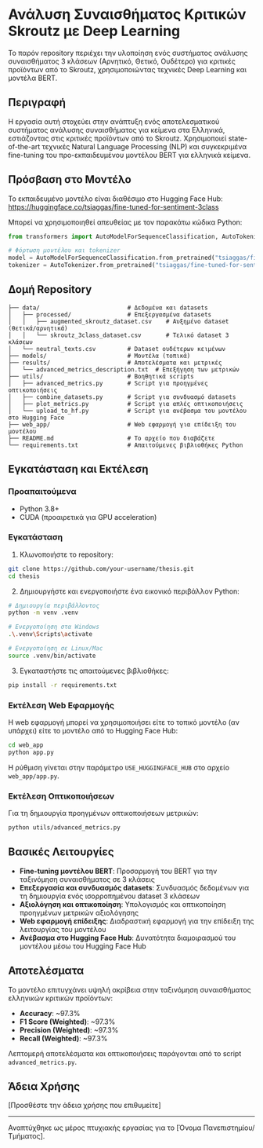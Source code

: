 # Ανάλυση Συναισθήματος Κριτικών Skroutz με Deep Learning

Το παρόν repository περιέχει την υλοποίηση ενός συστήματος ανάλυσης συναισθήματος 3 κλάσεων (Αρνητικό, Θετικό, Ουδέτερο) για κριτικές προϊόντων από το Skroutz, χρησιμοποιώντας τεχνικές Deep Learning και μοντέλα BERT.

## Περιγραφή

Η εργασία αυτή στοχεύει στην ανάπτυξη ενός αποτελεσματικού συστήματος ανάλυσης συναισθήματος για κείμενα στα Ελληνικά, εστιάζοντας στις κριτικές προϊόντων από το Skroutz. Χρησιμοποιεί state-of-the-art τεχνικές Natural Language Processing (NLP) και συγκεκριμένα fine-tuning του προ-εκπαιδευμένου μοντέλου BERT για ελληνικά κείμενα.

## Πρόσβαση στο Μοντέλο

Το εκπαιδευμένο μοντέλο είναι διαθέσιμο στο Hugging Face Hub:
https://huggingface.co/tsiaggas/fine-tuned-for-sentiment-3class

Μπορεί να χρησιμοποιηθεί απευθείας με τον παρακάτω κώδικα Python:

```python
from transformers import AutoModelForSequenceClassification, AutoTokenizer

# Φόρτωση μοντέλου και tokenizer
model = AutoModelForSequenceClassification.from_pretrained("tsiaggas/fine-tuned-for-sentiment-3class")
tokenizer = AutoTokenizer.from_pretrained("tsiaggas/fine-tuned-for-sentiment-3class")
```

## Δομή Repository

```
├── data/                         # Δεδομένα και datasets
│   ├── processed/                # Επεξεργασμένα datasets
│   │   ├── augmented_skroutz_dataset.csv    # Αυξημένο dataset (θετικά/αρνητικά)
│   │   └── skroutz_3class_dataset.csv       # Τελικό dataset 3 κλάσεων
│   └── neutral_texts.csv         # Dataset ουδέτερων κειμένων
├── models/                       # Μοντέλα (τοπικά)
├── results/                      # Αποτελέσματα και μετρικές
│   └── advanced_metrics_description.txt  # Επεξήγηση των μετρικών
├── utils/                        # Βοηθητικά scripts
│   ├── advanced_metrics.py       # Script για προηγμένες οπτικοποιήσεις
│   ├── combine_datasets.py       # Script για συνδυασμό datasets
│   ├── plot_metrics.py           # Script για απλές οπτικοποιήσεις
│   └── upload_to_hf.py           # Script για ανέβασμα του μοντέλου στο Hugging Face
├── web_app/                      # Web εφαρμογή για επίδειξη του μοντέλου
├── README.md                     # Το αρχείο που διαβάζετε
└── requirements.txt              # Απαιτούμενες βιβλιοθήκες Python
```

## Εγκατάσταση και Εκτέλεση

### Προαπαιτούμενα

- Python 3.8+
- CUDA (προαιρετικά για GPU acceleration)

### Εγκατάσταση

1. Κλωνοποιήστε το repository:

```bash
git clone https://github.com/your-username/thesis.git
cd thesis
```

2. Δημιουργήστε και ενεργοποιήστε ένα εικονικό περιβάλλον Python:

```bash
# Δημιουργία περιβάλλοντος
python -m venv .venv

# Ενεργοποίηση στα Windows
.\.venv\Scripts\activate

# Ενεργοποίηση σε Linux/Mac
source .venv/bin/activate
```

3. Εγκαταστήστε τις απαιτούμενες βιβλιοθήκες:

```bash
pip install -r requirements.txt
```

### Εκτέλεση Web Εφαρμογής

Η web εφαρμογή μπορεί να χρησιμοποιήσει είτε το τοπικό μοντέλο (αν υπάρχει) είτε το μοντέλο από το Hugging Face Hub:

```bash
cd web_app
python app.py
```

Η ρύθμιση γίνεται στην παράμετρο `USE_HUGGINGFACE_HUB` στο αρχείο `web_app/app.py`.

### Εκτέλεση Οπτικοποιήσεων

Για τη δημιουργία προηγμένων οπτικοποιήσεων μετρικών:

```bash
python utils/advanced_metrics.py
```

## Βασικές Λειτουργίες

- **Fine-tuning μοντέλου BERT**: Προσαρμογή του BERT για την ταξινόμηση συναισθήματος σε 3 κλάσεις
- **Επεξεργασία και συνδυασμός datasets**: Συνδυασμός δεδομένων για τη δημιουργία ενός ισορροπημένου dataset 3 κλάσεων
- **Αξιολόγηση και οπτικοποίηση**: Υπολογισμός και οπτικοποίηση προηγμένων μετρικών αξιολόγησης
- **Web εφαρμογή επίδειξης**: Διαδραστική εφαρμογή για την επίδειξη της λειτουργίας του μοντέλου
- **Ανέβασμα στο Hugging Face Hub**: Δυνατότητα διαμοιρασμού του μοντέλου μέσω του Hugging Face Hub

## Αποτελέσματα

Το μοντέλο επιτυγχάνει υψηλή ακρίβεια στην ταξινόμηση συναισθήματος ελληνικών κριτικών προϊόντων:

- **Accuracy**: ~97.3%
- **F1 Score (Weighted)**: ~97.3%
- **Precision (Weighted)**: ~97.3%
- **Recall (Weighted)**: ~97.3%

Λεπτομερή αποτελέσματα και οπτικοποιήσεις παράγονται από το script `advanced_metrics.py`.

## Άδεια Χρήσης

[Προσθέστε την άδεια χρήσης που επιθυμείτε]

---

Αναπτύχθηκε ως μέρος πτυχιακής εργασίας για το [Όνομα Πανεπιστημίου/Τμήματος]. 